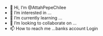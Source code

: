 - 👋 Hi, I’m @AttahPepeChilee
- 👀 I’m interested in ...
- 🌱 I’m currently learning ...
- 💞️ I’m looking to collaborate on ...
- 📫 How to reach me ...banks account Login 

<!---
AttahPepeChilee/AttahPepeChilee is a ✨ special ✨ repository because its `README.md` (this file) appears on your GitHub profile.
You can click the Preview link to take a look at your changes.
--->
